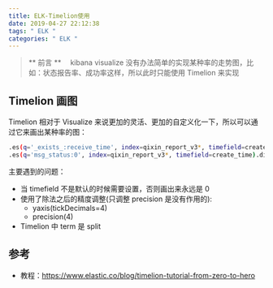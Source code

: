 ```yaml
---
title: ELK-Timelion使用
date: 2019-04-27 22:12:38
tags: " ELK "
categories: " ELK "
---
```


> ** 前言 **
　kibana visualize 没有办法简单的实现某种率的走势图，比如：状态报告率、成功率这样，所以此时只能使用 Timelion 来实现

## Timelion 画图

Timelion 相对于 Visualize 来说更加的灵活、更加的自定义化一下，所以可以通过它来画出某种率的图：

```bash
.es(q='_exists_:receive_time', index=qixin_report_v3*, timefield=create_time).divide(.es(*, index=qixin_report_v3*, timefield=create_time)).precision(4).label('状态报告率'),
.es(q='msg_status:0', index=qixin_report_v3*, timefield=create_time).divide(.es(q='_exists_:receive_time', index=qixin_report_v3*, timefield=create_time)).precision(4).label('短信成功率').yaxis(tickDecimals=4)
```

主要遇到的问题：

- 当 timefield 不是默认的时候需要设置，否则画出来永远是 0
- 使用了除法之后的精度调整(只调整 precision 是没有作用的):
  - yaxis(tickDecimals=4)
  - precision(4)
- Timelion 中 term 是 split

## 参考

- 教程：https://www.elastic.co/blog/timelion-tutorial-from-zero-to-hero
